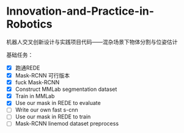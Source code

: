 # Innovation-and-Practice-in-Robotics
机器人交叉创新设计与实践项目代码——混杂场景下物体分割与位姿估计



基础任务：

- [x] 跑通REDE
- [x] Mask-RCNN 可行版本
- [x] fuck Mask-RCNN
- [x] Construct MMLab segmentation dataset
- [x] Train in MMLab
- [x] Use our mask in REDE to evaluate
- [ ] Write our own fast s-cnn
- [ ] Use our mask in REDE to train
- [ ] Mask-RCNN linemod dataset preprocess